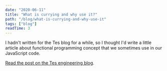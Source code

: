 ```yaml
---
date: "2020-06-11"
title: "What is currying and why use it?"
path: "/blog/what-is-currying-and-why-use-it"
tags: ["blog"] 
readTime: 3
---
```


I hadn't written for the Tes blog for a while, so I thought I'd write a little article about functional programming concept that we sometimes use in our JavaScript code.

<!--break-->

[Read the post on the Tes engineering blog](https://engineering.tes.com/post/what-is-currying).
